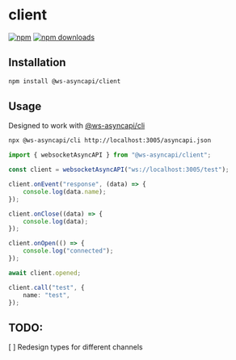 # client

[![npm](https://img.shields.io/npm/v/@ws-asyncapi/client?logo=npm&style=flat&labelColor=000&color=3b82f6)](https://www.npmjs.org/package/@ws-asyncapi/client)
[![npm downloads](https://img.shields.io/npm/dw/@ws-asyncapi/client?logo=npm&style=flat&labelColor=000&color=3b82f6)](https://www.npmjs.org/package/@ws-asyncapi/client)

## Installation

```bash
npm install @ws-asyncapi/client
```

## Usage

Designed to work with [@ws-asyncapi/cli](https://github.com/ws-asyncapi/cli)

```bash
npx @ws-asyncapi/cli http://localhost:3005/asyncapi.json
```

```ts
import { websocketAsyncAPI } from "@ws-asyncapi/client";

const client = websocketAsyncAPI("ws://localhost:3005/test");

client.onEvent("response", (data) => {
    console.log(data.name);
});

client.onClose((data) => {
    console.log(data);
});

client.onOpen(() => {
    console.log("connected");
});

await client.opened;

client.call("test", {
    name: "test",
});
```

## TODO:

[ ] Redesign types for different channels
